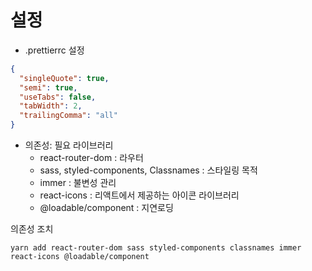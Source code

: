 # 설정

- .prettierrc 설정

```json
{
  "singleQuote": true,
  "semi": true,
  "useTabs": false,
  "tabWidth": 2,
  "trailingComma": "all"
}
```

- 의존성: 필요 라이브러리
  - react-router-dom : 라우터
  - sass, styled-components, Classnames : 스타일링 목적
  - immer : 불변성 관리
  - react-icons : 리액트에서 제공하는 아이콘 라이브러리
  - @loadable/component : 지연로딩

의존성 조치

```
yarn add react-router-dom sass styled-components classnames immer react-icons @loadable/component
```
